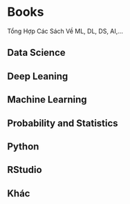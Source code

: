 # Books

Tổng Hợp Các Sách Về ML, DL, DS, AI,...

## Data Science





## Deep Leaning




## Machine Learning




## Probability and Statistics 





## Python




## RStudio





## Khác






